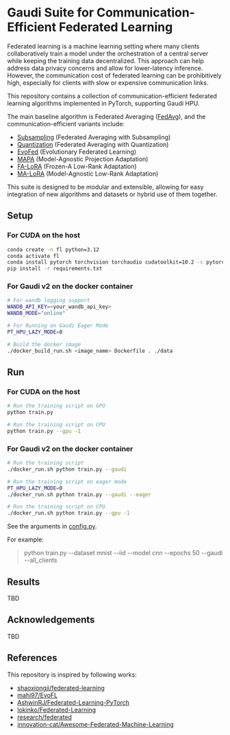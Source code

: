 # Gaudi Suite for Communication-Efficient Federated Learning
Federated learning is a machine learning setting where many clients collaboratively train a model under the orchestration of a central server while keeping the training data decentralized. 
This approach can help address data privacy concerns and allow for lower-latency inference.
However, the communication cost of federated learning can be prohibitively high, especially for clients with slow or expensive communication links.

This repository contains a collection of communication-efficient federated learning algorithms implemented in PyTorch, supporting Gaudi HPU.

The main baseline algorithm is Federated Averaging ([FedAvg](https://arxiv.org/abs/1602.05629)), and the communication-efficient variants include:

- [Subsampling](https://arxiv.org/pdf/1610.05492) (Federated Averaging with Subsampling)
- [Quantization](https://arxiv.org/abs/1710.05492) (Federated Averaging with Quantization)
- [EvoFed](https://arxiv.org/abs/2003.00295) (Evolutionary Federated Learning)
- [MAPA](https://arxiv.org/abs/2003.00295) (Model-Agnostic Projection Adaptation)
- [FA-LoRA](https://arxiv.org/abs/2003.00295) (Frozen-A Low-Rank Adaptation)
- [MA-LoRA](https://arxiv.org/abs/2003.00295) (Model-Agnostic Low-Rank Adaptation)

This suite is designed to be modular and extensible, allowing for easy integration of new algorithms and datasets or hybrid use of them together.

## Setup

### For CUDA on the host
```bash
conda create -n fl python=3.12
conda activate fl
conda install pytorch torchvision torchaudio cudatoolkit=10.2 -c pytorch
pip install -r requirements.txt
``` 

### For Gaudi v2 on the docker container
```bash
# For wandb logging support
WANDB_API_KEY=<your_wandb_api_key>
WANDB_MODE="online"

# For Running on Gaudi Eager Mode
PT_HPU_LAZY_MODE=0

# Build the docker image
./docker_build_run.sh <image_name> Dockerfile . ./data
```

## Run

### For CUDA on the host
```bash
# Run the training script on GPU
python train.py

# Run the training script on CPU
python train.py --gpu -1
```

### For Gaudi v2 on the docker container
```bash
# Run the training script
./docker_run.sh python train.py --gaudi

# Run the training script on eager mode
PT_HPU_LAZY_MODE=0
./docker_run.sh python train.py --gaudi --eager

# Run the training script on CPU
./docker_run.sh python train.py --gpu -1
```

See the arguments in [config.py](utils/config.py). 

For example:
> python train.py --dataset mnist --iid --model cnn --epochs 50 --gaudi --all_clients  


## Results
TBD

## Acknowledgements
TBD


## References
This repository is inspired by following works:

- [shaoxiongji/federated-learning](https://github.com/shaoxiongji/federated-learning)
- [mahi97/EvoFL](https://github.com/mahi97/EvoFL)
- [AshwinRJ/Federated-Learning-PyTorch](https://github.com/AshwinRJ/Federated-Learning-PyTorch)
- [lokinko/Federated-Learning](https://github.com/lokinko/Federated-Learning)
- [research/federated](https://github.com/google-research/federated)
- [innovation-cat/Awesome-Federated-Machine-Learning](https://github.com/innovation-cat/Awesome-Federated-Machine-Learning)

